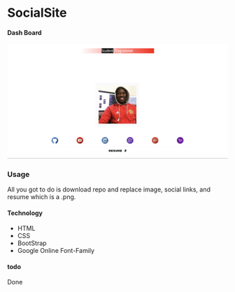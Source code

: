# SocialSite




#### Dash Board

<img src="1.png">

### Usage

All you got to do is download repo and replace image, social links, and resume which is a .png.

#### Technology

* HTML
* CSS
* BootStrap
* Google Online Font-Family

#### todo

Done

